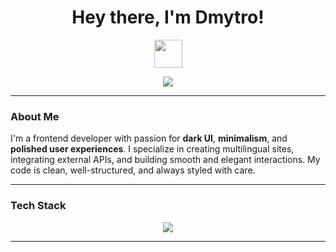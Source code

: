 <h1 align="center">Hey there, I'm Dmytro!</h1>

<p align="center">
  <img src="https://media.giphy.com/media/hvRJCLFzcasrR4ia7z/giphy.gif" width="45px" />
</p>

<p align="center">
  <img src="https://readme-typing-svg.demolab.com?font=Fira+Code&pause=1000&color=38BDF8&center=true&vCenter=true&width=440&lines=Frontend+Developer+who+loves+Dark+UIs;React+%2F+Next.js+%2F+TypeScript;Clean+Code+%2B+Smooth+Animations" />
</p>

---

### About Me

I'm a frontend developer with passion for **dark UI**, **minimalism**, and **polished user experiences**. I specialize in creating multilingual sites, integrating external APIs, and building smooth and elegant interactions. My code is clean, well-structured, and always styled with care.

---

### Tech Stack

<p align="center">
  <img src="https://skillicons.dev/icons?i=react,nextjs,ts,js,scss,git,github,figma,vite" />
</p>

---
<!--
**DmytroVorobiov1212/DmytroVorobiov1212** is a ✨ _special_ ✨ repository because its `README.md` (this file) appears on your GitHub profile.

Here are some ideas to get you started:

- 🔭 I’m currently working on ...
- 🌱 I’m currently learning ...
- 👯 I’m looking to collaborate on ...
- 🤔 I’m looking for help with ...
- 💬 Ask me about ...
- 📫 How to reach me: ...
- 😄 Pronouns: ...
- ⚡ Fun fact: ...
-->
